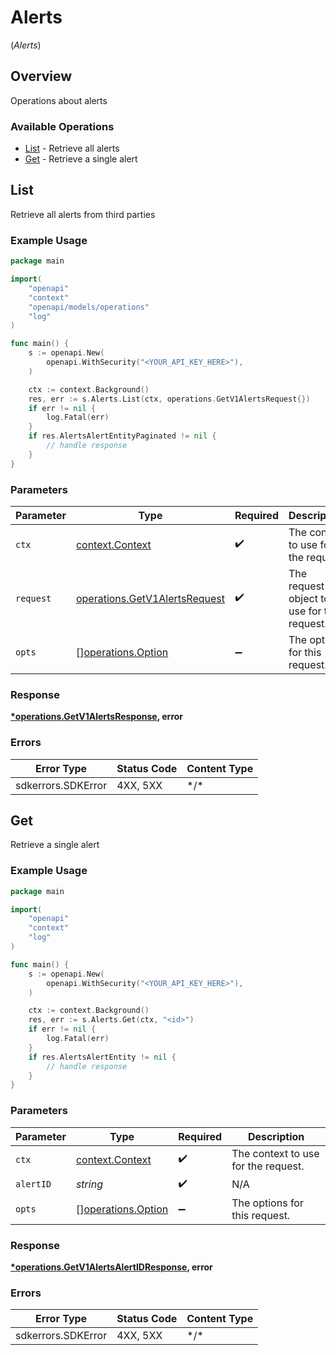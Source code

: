 # Alerts
(*Alerts*)

## Overview

Operations about alerts

### Available Operations

* [List](#list) - Retrieve all alerts
* [Get](#get) - Retrieve a single alert

## List

Retrieve all alerts from third parties

### Example Usage

```go
package main

import(
	"openapi"
	"context"
	"openapi/models/operations"
	"log"
)

func main() {
    s := openapi.New(
        openapi.WithSecurity("<YOUR_API_KEY_HERE>"),
    )

    ctx := context.Background()
    res, err := s.Alerts.List(ctx, operations.GetV1AlertsRequest{})
    if err != nil {
        log.Fatal(err)
    }
    if res.AlertsAlertEntityPaginated != nil {
        // handle response
    }
}
```

### Parameters

| Parameter                                                                      | Type                                                                           | Required                                                                       | Description                                                                    |
| ------------------------------------------------------------------------------ | ------------------------------------------------------------------------------ | ------------------------------------------------------------------------------ | ------------------------------------------------------------------------------ |
| `ctx`                                                                          | [context.Context](https://pkg.go.dev/context#Context)                          | :heavy_check_mark:                                                             | The context to use for the request.                                            |
| `request`                                                                      | [operations.GetV1AlertsRequest](../../models/operations/getv1alertsrequest.md) | :heavy_check_mark:                                                             | The request object to use for the request.                                     |
| `opts`                                                                         | [][operations.Option](../../models/operations/option.md)                       | :heavy_minus_sign:                                                             | The options for this request.                                                  |

### Response

**[*operations.GetV1AlertsResponse](../../models/operations/getv1alertsresponse.md), error**

### Errors

| Error Type         | Status Code        | Content Type       |
| ------------------ | ------------------ | ------------------ |
| sdkerrors.SDKError | 4XX, 5XX           | \*/\*              |

## Get

Retrieve a single alert

### Example Usage

```go
package main

import(
	"openapi"
	"context"
	"log"
)

func main() {
    s := openapi.New(
        openapi.WithSecurity("<YOUR_API_KEY_HERE>"),
    )

    ctx := context.Background()
    res, err := s.Alerts.Get(ctx, "<id>")
    if err != nil {
        log.Fatal(err)
    }
    if res.AlertsAlertEntity != nil {
        // handle response
    }
}
```

### Parameters

| Parameter                                                | Type                                                     | Required                                                 | Description                                              |
| -------------------------------------------------------- | -------------------------------------------------------- | -------------------------------------------------------- | -------------------------------------------------------- |
| `ctx`                                                    | [context.Context](https://pkg.go.dev/context#Context)    | :heavy_check_mark:                                       | The context to use for the request.                      |
| `alertID`                                                | *string*                                                 | :heavy_check_mark:                                       | N/A                                                      |
| `opts`                                                   | [][operations.Option](../../models/operations/option.md) | :heavy_minus_sign:                                       | The options for this request.                            |

### Response

**[*operations.GetV1AlertsAlertIDResponse](../../models/operations/getv1alertsalertidresponse.md), error**

### Errors

| Error Type         | Status Code        | Content Type       |
| ------------------ | ------------------ | ------------------ |
| sdkerrors.SDKError | 4XX, 5XX           | \*/\*              |